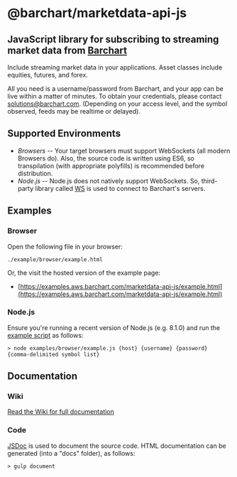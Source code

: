 # @barchart/marketdata-api-js
## JavaScript library for subscribing to streaming market data from [Barchart](https://www.barchart.com)

Include streaming market data in your applications. Asset classes include equities, futures, and forex.

All you need is a username/password from Barchart, and your app can be live within a matter of minutes. To obtain your credentials, please contact solutions@barchart.com. (Depending on your access level, and the symbol observed, feeds may be realtime or delayed).

## Supported Environments

* *Browsers* -- Your target browsers must support WebSockets (all modern Browsers do). Also, the source code is written using ES6, so transpilation (with appropriate polyfills) is recommended before distribution.
* *Node.js* -- Node.js does not natively support WebSockets. So, third-party library called [WS](https://github.com/websockets/ws) is used to connect to Barchart's servers.

## Examples

### Browser

Open the following file in your browser:

    ./example/browser/example.html
    
Or, the visit the hosted version of the example page:

- [https://examples.aws.barchart.com/marketdata-api-js/example.html](https://examples.aws.barchart.com/marketdata-api-js/example.html)

### Node.js

Ensure you're running a recent version of Node.js (e.g. 8.1.0) and run the [example script](https://github.com/barchart/marketdata-api-js/blob/master/example/node/example.js) as follows:

    > node examples/browser/example.js {host} {username} {password} {comma-delimited symbol list}

## Documentation

### Wiki

[Read the Wiki for full documentation](https://github.com/barchart/marketdata-api-js/wiki)


### Code

[JSDoc](http://usejsdoc.org/) is used to document the source code. HTML documentation can be generated (into a "docs" folder), as follows:

	> gulp document